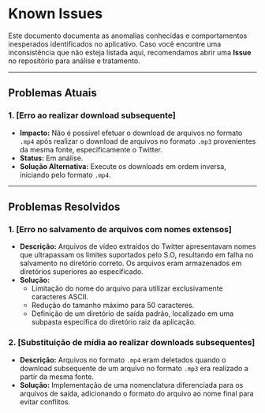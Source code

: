 # Known Issues

Este documento documenta as anomalias conhecidas e comportamentos inesperados identificados no aplicativo. Caso você encontre uma inconsistência que não esteja listada aqui, recomendamos abrir uma **Issue** no repositório para análise e tratamento.

---

## Problemas Atuais

### 1. [Erro ao realizar download subsequente]
- **Impacto:** Não é possível efetuar o download de arquivos no formato `.mp4` após realizar o download de arquivos no formato `.mp3` provenientes da mesma fonte, especificamente o Twitter.
- **Status:** Em análise.
- **Solução Alternativa:** Execute os downloads em ordem inversa, iniciando pelo formato `.mp4`.

---

## Problemas Resolvidos

### 1. [Erro no salvamento de arquivos com nomes extensos]
- **Descrição:** Arquivos de vídeo extraídos do Twitter apresentavam nomes que ultrapassam os limites suportados pelo S.O, resultando em falha no salvamento no diretório correto. Os arquivos eram armazenados em diretórios superiores ao especificado.
- **Solução:** 
  - Limitação do nome do arquivo para utilizar exclusivamente caracteres ASCII.
  - Redução do tamanho máximo para 50 caracteres.
  - Definição de um diretório de saída padrão, localizado em uma subpasta específica do diretório raiz da aplicação.

### 2. [Substituição de mídia ao realizar downloads subsequentes]
- **Descrição:** Arquivos no formato `.mp4` eram deletados quando o download subsequente de um arquivo no formato `.mp3` era realizado a partir da mesma fonte.
- **Solução:** Implementação de uma nomenclatura diferenciada para os arquivos de saída, adicionando o formato do arquivo ao nome final para evitar conflitos.
